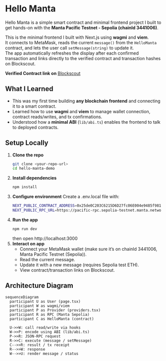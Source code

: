 
# Hello Manta

Hello Manta is a simple smart contract and minimal frontend project I built to get hands-on with the **Manta Pacific Testnet - Sepolia  (chainId 3441006)**.  

This is the minimal frontend I built with Next.js using **wagmi** and **viem**.  
It connects to MetaMask, reads the current `message()` from the `HelloManta` contract, and lets the user call `setMessage(string)` to update it.  
The app automatically refreshes the display after each confirmed transaction and links directly to the verified contract and transaction hashes on Blockscout.

**Verified Contract link on** [Blockscout](https://pacific-explorer.sepolia-testnet.manta.network/address/0x25de0C203C6215D6D27fc06E004e9485f981d87F?tab=contract_source_code)

## What I Learned

- This was my first time building **any blockchain frontend** and connecting it to a smart contract.  
- Learned how to use **wagmi** and **viem** to manage wallet connection, contract reads/writes, and tx confirmations.  
- Understood how a **minimal ABI** (`lib/abi.ts`) enables the frontend to talk to deployed contracts.  



## Setup Locally

1. **Clone the repo**  
   ```bash
   git clone <your-repo-url>
   cd hello-manta-demo
2. **Install dependencies**
    ```bash 
    npm install
3. **Configure environment**
    Create a .env.local file with:
    ```bash
    NEXT_PUBLIC_CONTRACT_ADDRESS=0x25de0C203C6215D6D27fc06E004e9485f981d87F
    NEXT_PUBLIC_RPC_URL=https://pacific-rpc.sepolia-testnet.manta.network/http
4. **Run the app**
    ```bash
    npm run dev
    ```
    then open http://localhost:3000
5. **Interact on app**
    -  Connect your MetaMask wallet (make sure it’s on chainId 3441006, Manta Pacific Testnet (Sepolia)).
    -  Read the current message.
    - Update it with a new message (requires Sepolia test ETH).
    - View contract/transaction links on Blockscout.


## Architecture Diagram


```mermaid
sequenceDiagram
  participant U as User (page.tsx)
  participant W as wagmi/viem
  participant P as Provider (providers.tsx)
  participant R as RPC (Manta Sepolia)
  participant C as HelloManta (contract)

  U->>W: call read/write via hooks
  W->>P: encode using ABI (lib/abi.ts)
  P->>R: JSON-RPC request
  R->>C: execute (message / setMessage)
  C-->>R: result / tx receipt
  R-->>W: response
  W-->>U: render message / status
```